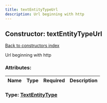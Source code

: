 ```yaml
---
title: textEntityTypeUrl
description: Url beginning with http
---
```

## Constructor: textEntityTypeUrl  
[Back to constructors index](index.md)



Url beginning with http

### Attributes:

| Name     |    Type       | Required | Description |
|----------|---------------|----------|-------------|



### Type: [TextEntityType](../types/TextEntityType.md)


